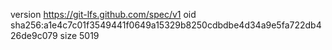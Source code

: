 version https://git-lfs.github.com/spec/v1
oid sha256:a1e4c7c01f3549441f0649a15329b8250cdbdbe4d34a9e5fa722db426de9c079
size 5019
